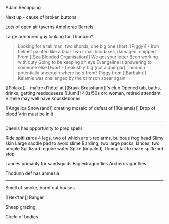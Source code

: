 Adam Recapping

Next up - cause of broken buttons

Lots of open air taverns
	Amphorae
	Barrels


Large armoured guy looking for Thodunn?
> Looking for a tall man, two shords, one big one short
	[[Piggy]] - Iron helmet painted like a boar
	Two small handaxes, damaged, chipped
	From [[Sea Blooded Organisation]]
	We got your letter
	Been working with duty
	Going to be keeping an eye
	Evangeline is answering to someone else
	Dwarf - freakishly big (not a duergar)
Thodunn potentially uncertain where he's from?
Piggy from [[Barbakn]]
Kalamis was challenged by the crimson spear again 


[[Polaka]] - maître d'hôtel at [[Brayk Brasshand]]'s club
Opened tab, baths, drinks, getting reedsqueeze
[[Jumi]] 40s/50s orc woman, retired attendant
Virtelle may well have knucklebones





[[Angelica Snowsand]] creating mosaic of defeat of [[Kalamsis]]
Drop of blood
Vrin must be in it


<hr>

Caenis has opportunity to prep spells

Ride spitlizards
4 legs, two of which are t-rex arms, bulbous frog head
Slimy skin
Large saddle pad to avoid slime
Barding, two large packs, lances, two people
Spitlizard require water
Spike (impaled)
Thump tail to make spitlizard stop

Lances primarily for sandsquids
Eagledragonflies
Archerdragonflies

Thodunn def has amnesia

<hr>

Smell of smoke, burnt out houses

[[Hex'tan]] Ranger 

Sheep grazing

Circle of bodies


